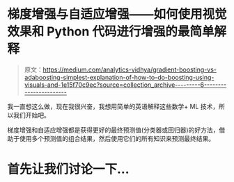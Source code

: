 # 梯度增强与自适应增强——如何使用视觉效果和 Python 代码进行增强的最简单解释

> 原文：<https://medium.com/analytics-vidhya/gradient-boosting-vs-adaboosting-simplest-explanation-of-how-to-do-boosting-using-visuals-and-1e15f70c9ec?source=collection_archive---------6----------------------->

我一直想这么做，现在我很兴奋，我想用简单的英语解释这些数学+ ML 技术，所以我们开始吧。

梯度增强和自适应增强都是获得更好的最终预测值(分类器或回归器)的好方法，借助于使用多个预测值的组合结果，然后使用它们的所有知识来预测最终结果。

# 首先让我们讨论一下…